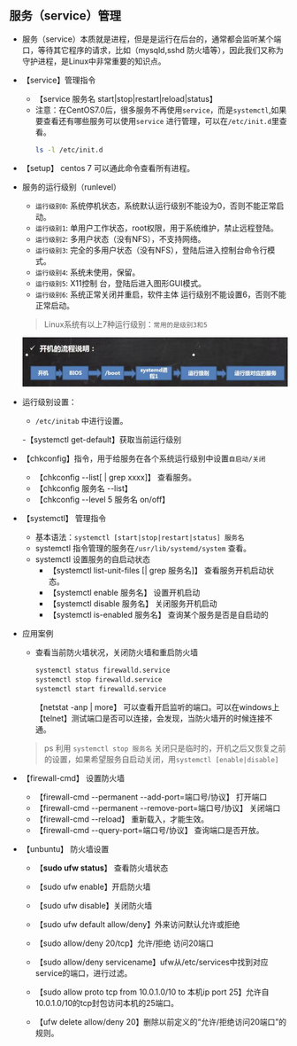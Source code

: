 ## 服务（service）管理

 - 服务（service）本质就是进程，但是是运行在后台的，通常都会监听某个端口，等待其它程序的请求，比如（mysqld,sshd 防火墙等），因此我们又称为守护进程，是Linux中非常重要的知识点。

 - 【service】管理指令
   - 【service 服务名 start|stop|restart|reload|status】
   - 注意：在CentOS7.0后，很多服务不再使用`service`，而是`systemctl`,如果要查看还有哪些服务可以使用`service` 进行管理，可以在`/etc/init.d`里查看。
        ```bash
        ls -l /etc/init.d
        ```
- 【setup】 centos 7 可以通此命令查看所有进程。

- 服务的运行级别（runlevel）

   - `运行级别0`: 系统停机状态，系统默认运行级别不能设为0，否则不能正常启动。
   - `运行级别1`: 单用户工作状态，root权限，用于系统维护，禁止远程登陆。
   - `运行级别2`: 多用户状态（没有NFS），不支持网络。
   - `运行级别3`: 完全的多用户状态（没有NFS），登陆后进入控制台命令行模式。
   - `运行级别4`: 系统未使用，保留。
   - `运行级别5`: X11控制 台，登陆后进入图形GUI模式。
   - `运行级别6`: 系统正常关闭并重启，软件主体 运行级别不能设置6，否则不能正常启动。

   > Linux系统有以上7种运行级别：`常用的是级别3和5`


    ![图片](../imgs/liunx/10.jpg)

- 运行级别设置：
  - `/etc/initab` 中进行设置。

  -【systemctl get-default】获取当前运行级别

- 【chkconfig】指令，用于给服务在各个系统运行级别中设置`自启动/关闭`
  - 【chkconfig --list[ | grep xxxx]】 查看服务。
  - 【chkconfig 服务名 --list】
  - 【chkconfig --level 5 服务名 on/off】

- 【systemctl】 管理指令
   - 基本语法：`systemctl [start|stop|restart|status] 服务名`
   - systemctl 指令管理的服务在`/usr/lib/systemd/system` 查看。
   - systemctl 设置服务的自启动状态
     - 【systemctl list-unit-files [| grep 服务名]】 查看服务开机启动状态。
     - 【systemctl enable 服务名】 设置开机启动 
     - 【systemctl disable 服务名】 关闭服务开机启动 
     - 【systemctl is-enabled 服务名】 查询某个服务是否是自启动的

- 应用案例
  - 查看当前防火墙状况，关闭防火墙和重启防火墙
    ```bash
    systemctl status firewalld.service
    systemctl stop firewalld.service
    systemctl start firewalld.service
    ```
    【netstat -anp | more】 可以查看开启监听的端口。可以在windows上【telnet】测试端口是否可以连接，会发现，当防火墙开的时候连接不通。

  >ps 利用 `systemctl stop 服务名` 关闭只是临时的，开机之后又恢复之前的设置，如果希望服务自启动关闭，用`systemctl [enable|disable]`

- 【firewall-cmd】 设置防火墙
   - 【firewall-cmd --permanent --add-port=端口号/协议】 打开端口
   - 【firewall-cmd --permanent --remove-port=端口号/协议】 关闭端口
   - 【firewall-cmd --reload】 重新载入，才能生效。
   - 【firewall-cmd --query-port=端口号/协议】 查询端口是否开放。
   
- 【unbuntu】 防火墙设置

   - 【**sudo ufw status**】 查看防火墙状态

   - 【sudo ufw enable】开启防火墙
   - 【sudo ufw disable】关闭防火墙
   - 【sudo ufw default allow/deny】外来访问默认允许或拒绝
   - 【sudo allow/deny 20/tcp】允许/拒绝 访问20端口
   - 【sudo allow/deny servicename】ufw从/etc/services中找到对应service的端口，进行过滤。
   - 【sudo allow proto tcp from 10.0.1.0/10 to 本机ip port 25】允许自10.0.1.0/10的tcp封包访问本机的25端口。
   - 【ufw delete allow/deny 20】删除以前定义的“允许/拒绝访问20端口”的规则。

